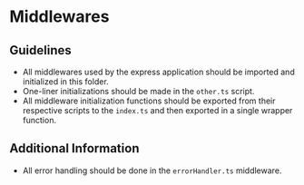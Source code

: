 # Middlewares

## Guidelines  

- All middlewares used by the express application should be imported and initialized in this folder.
- One-liner initializations should be made in the `other.ts` script.
- All middleware initialization functions should be exported from their respective scripts to the `index.ts` and then exported in a single wrapper function. 

## Additional Information

- All error handling should be done in the `errorHandler.ts` middleware.